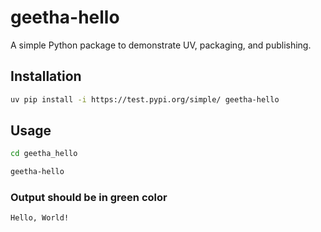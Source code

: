 # geetha-hello

A simple Python package to demonstrate UV, packaging, and publishing.

## Installation

```bash
uv pip install -i https://test.pypi.org/simple/ geetha-hello
```

## Usage

```bash
cd geetha_hello
```

```bash
geetha-hello
```

### Output should be in green color

```bash
Hello, World!
```

